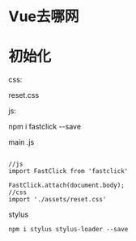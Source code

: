 # Vue去哪网

# 初始化

css:

reset.css

js:

npm i fastclick --save

main .js

```

//js
import FastClick from 'fastclick'

FastClick.attach(document.body);
//css
import './assets/reset.css'
```



stylus 

`npm i stylus stylus-loader --save`

